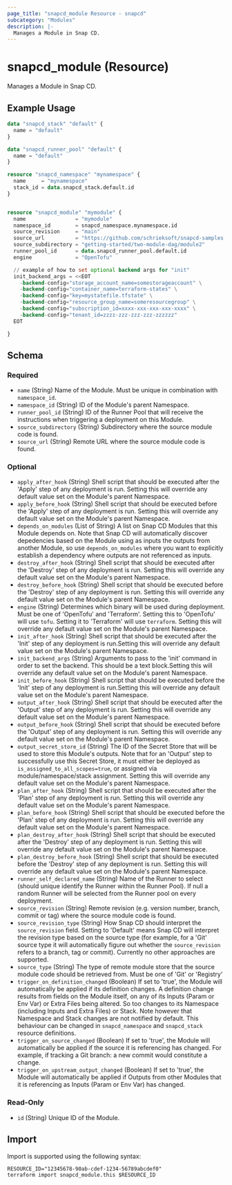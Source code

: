 ```yaml
---
page_title: "snapcd_module Resource - snapcd"
subcategory: "Modules"
description: |-
  Manages a Module in Snap CD.
---
```


# snapcd_module (Resource)

Manages a Module in Snap CD.


## Example Usage

```terraform
data "snapcd_stack" "default" {
  name = "default"
}

data "snapcd_runner_pool" "default" {
  name = "default"
}

resource "snapcd_namespace" "mynamespace" {
  name     = "mynamespace"
  stack_id = data.snapcd_stack.default.id
}


resource "snapcd_module" "mymodule" {
  name                = "mymodule"
  namespace_id        = snapcd_namespace.mynamespace.id
  source_revision     = "main"
  source_url          = "https://github.com/schrieksoft/snapcd-samples.git"
  source_subdirectory = "getting-started/two-module-dag/module2"
  runner_pool_id      = data.snapcd_runner_pool.default.id
  engine              = "OpenTofu"

  // example of how to set optional backend args for "init"
  init_backend_args = <<EOT
    -backend-config="storage_account_name=somestorageaccount" \
    -backend-config="container_name=terraform-states" \
    -backend-config="key=mystatefile.tfstate" \
    -backend-config="resource_group_name=someresourcegroup" \
    -backend-config="subscription_id=xxxx-xxx-xxx-xxx-xxxx" \
    -backend-config="tenant_id=zzzz-zzz-zzz-zzz-zzzzzz"
  EOT

}
```

<!-- schema generated by tfplugindocs -->
## Schema

### Required

- `name` (String) Name of the Module. Must be unique in combination with `namespace_id`.
- `namespace_id` (String) ID of the Module's parent Namespace.
- `runner_pool_id` (String) ID of the Runner Pool that will receive the instructions when triggering a deployment on this Module.
- `source_subdirectory` (String) Subdirectory where the source module code is found.
- `source_url` (String) Remote URL where the source module code is found.

### Optional

- `apply_after_hook` (String) Shell script that should be executed after the 'Apply' step of any deployment is run. Setting this will override any default value set on the Module's parent Namespace.
- `apply_before_hook` (String) Shell script that should be executed before the 'Apply' step of any deployment is run. Setting this will override any default value set on the Module's parent Namespace.
- `depends_on_modules` (List of String) A list on Snap CD Modules that this Module depends on. Note that Snap CD will automatically discover depedencies based on the Module using as inputs the outputs from another Module, so use `depends_on_modules` where you want to explicitly establish a dependency where outputs are not referenced as inputs.
- `destroy_after_hook` (String) Shell script that should be executed after the 'Destroy' step of any deployment is run. Setting this will override any default value set on the Module's parent Namespace.
- `destroy_before_hook` (String) Shell script that should be executed before the 'Destroy' step of any deployment is run. Setting this will override any default value set on the Module's parent Namespace.
- `engine` (String) Determines which binary will be used during deployment. Must be one of 'OpenTofu' and 'Terraform'. Setting this to 'OpenTofu' will use `tofu`. Setting it to 'Terraform' will use `terraform`. Setting this will override any default value set on the Module's parent Namespace.
- `init_after_hook` (String) Shell script that should be executed after the 'Init' step of any deployment is run.Setting this will override any default value set on the Module's parent Namespace.
- `init_backend_args` (String) Arguments to pass to the 'init' command in order to set the backend. This should be a text block.Setting this will override any default value set on the Module's parent Namespace.
- `init_before_hook` (String) Shell script that should be executed before the 'Init' step of any deployment is run.Setting this will override any default value set on the Module's parent Namespace.
- `output_after_hook` (String) Shell script that should be executed after the 'Output' step of any deployment is run. Setting this will override any default value set on the Module's parent Namespace.
- `output_before_hook` (String) Shell script that should be executed before the 'Output' step of any deployment is run. Setting this will override any default value set on the Module's parent Namespace.
- `output_secret_store_id` (String) The ID of the Secret Store that will be used to store this Module's outputs. Note that for an 'Output' step to successfully use this Secret Store, it must either be deployed as `is_assigned_to_all_scopes=true`, or assigned via module/namespace/stack assignment. Setting this will override any default value set on the Module's parent Namespace.
- `plan_after_hook` (String) Shell script that should be executed after the 'Plan' step of any deployment is run. Setting this will override any default value set on the Module's parent Namespace.
- `plan_before_hook` (String) Shell script that should be executed before the 'Plan' step of any deployment is run. Setting this will override any default value set on the Module's parent Namespace.
- `plan_destroy_after_hook` (String) Shell script that should be executed after the 'Destroy' step of any deployment is run. Setting this will override any default value set on the Module's parent Namespace.
- `plan_destroy_before_hook` (String) Shell script that should be executed before the 'Destroy' step of any deployment is run. Setting this will override any default value set on the Module's parent Namespace.
- `runner_self_declared_name` (String) Name of the Runner to select (should unique identify the Runner within the Runner Pool). If null a random Runner will be selected from the Runner pool on every deployment.
- `source_revision` (String) Remote revision (e.g. version number, branch, commit or tag) where the source module code is found.
- `source_revision_type` (String) How Snap CD should interpret the `source_revision` field. Setting to 'Default' means Snap CD will interpret the revision type based on the source type (for example, for a 'Git' source type it will automatically figure out whether the `source_revision` refers to a branch, tag or commit). Currently no other approaches are supported.
- `source_type` (String) The type of remote module store that the source module code should be retrieved from. Must be one of 'Git' or 'Registry'
- `trigger_on_definition_changed` (Boolean) If set to 'true', the Module will automatically be applied if its definition changes. A definition change results from fields on the Module itself, on any of its Inputs (Param or Env Var) or Extra Files being altered. So too changes to its Namespace (including Inputs and Extra Files) or Stack. Note however that Namespace and Stack changes are not notified by default. This behaviour can be changed in `snapcd_namespace` and `snapcd_stack` resource definitions.
- `trigger_on_source_changed` (Boolean) If set to 'true', the Module will automatically be applied if the source it is referencing has changed. For example, if tracking a Git branch: a new commit would constitute a change.
- `trigger_on_upstream_output_changed` (Boolean) If set to 'true', the Module will automatically be applied if Outputs from other Modules that it is referencing as Inputs (Param or Env Var) has changed.

### Read-Only

- `id` (String) Unique ID of the Module.

## Import

Import is supported using the following syntax:

```shell
RESOURCE_ID="12345678-90ab-cdef-1234-56789abcdef0"
terraform import snapcd_module.this $RESOURCE_ID
```
